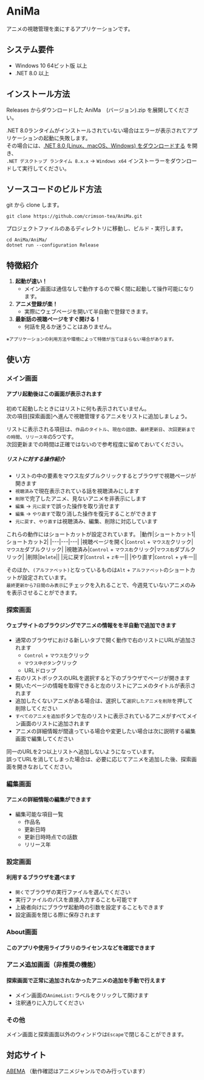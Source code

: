 # AniMa

アニメの視聴管理を楽にするアプリケーションです。


## システム要件
* Windows 10 64ビット版 以上
* .NET 8.0 以上

## インストール方法
Releases からダウンロードした AniMa　(バージョン).zip を展開してください。  

.NET 8.0ランタイムがインストールされていない場合はエラーが表示されてアプリケーションの起動に失敗します。  
その場合には、[.NET 8.0 (Linux、macOS、Windows) をダウンロードする](https://dotnet.microsoft.com/ja-jp/download/dotnet/8.0)
を開き、  
`.NET デスクトップ ランタイム 8.x.x` -> `Windows x64` インストーラーをダウンロードして実行してください。

## ソースコードのビルド方法
git から clone します。
```
git clone https://github.com/crimson-tea/AniMa.git
```

プロジェクトファイルのあるディレクトリに移動し、ビルド・実行します。
```
cd AniMa/AniMa/
dotnet run --configuration Release
```

## 特徴紹介
1. **起動が速い！**
    * メイン画面は通信なしで動作するので瞬く間に起動して操作可能になります。
2. **アニメ登録が楽！**
    * 実際にウェブページを開いて半自動で登録できます。
3. **最新話の視聴ページをすぐ開ける！**
    * 何話を見るか迷うことはありません。

<sub>※アプリケーションの利用方法や環境によって特徴が当てはまらない場合があります。</sub>

## 使い方
### メイン画面
#### アプリ起動後はこの画面が表示されます
初めて起動したときにはリストに何も表示されていません。  
次の項目[探索画面]へ進んで視聴管理するアニメをリストに追加しましょう。  


リストに表示される項目は、`作品のタイトル`、`現在の話数`、`最終更新日`、`次回更新までの時間`、`リリース年`の5つです。  
次回更新までの時間は正確ではないので参考程度に留めておいてください。


##### リストに対する操作紹介
* リストの中の要素をマウス左ダブルクリックするとブラウザで視聴ページが開きます
* `視聴済み`で現在表示されている話を視聴済みにします
* `削除`で完了したアニメ、見ないアニメを非表示にします
* `編集` -> `元に戻す`で誤った操作を取り消せます
* `編集` -> `やり直す`で取り消した操作を復元することができます
* `元に戻す`、`やり直す`は視聴済み、編集、削除に対応しています

これらの動作にはショートカットが設定されています。
|動作|ショートカット1|ショートカット2|
|---|---|---|
|視聴ページを開く|`Control` + `マウス左`クリック|`マウス左`ダブルクリック|
|視聴済み|`Control` + `マウス右`クリック|`マウス右`ダブルクリック|
|削除|`Delete`||
|元に戻す|`Control` + `z`キー||
|やり直す|`Control` + `y`キー||

そのほか、`(アルファベット)`となっているものは`Alt` + `アルファベット`のショートカットが設定されています。  
`最終更新から7日間のみ表示`にチェックを入れることで、今週見ていないアニメのみを表示させることができます。


### 探索画面
#### ウェブサイトのブラウジングでアニメの情報をを半自動で追加できます
* 通常のブラウザにおける新しいタブで開く動作で右のリストにURLが追加されます
   * `Control` + `マウス左`クリック
   * `マウス中ボタン`クリック
   * URLドロップ
* 右のリストボックスのURLを選択すると下のブラウザでページが開きます
* 開いたページの情報を取得できると左のリストにアニメのタイトルが表示されます
* 追加したくないアニメがある場合は、選択して`選択したアニメを削除`を押して削除してください
* `すべてのアニメを追加`ボタンで左のリストに表示されているアニメがすべてメイン画面のリストに追加されます
* アニメの詳細情報が間違っている場合や変更したい場合は次に説明する編集画面で編集してください

同一のURLを2つ以上リストへ追加しないようになっています。  
誤ってURLを消してしまった場合は、必要に応じてアニメを追加した後、探索画面を開きなおしてください。

### 編集画面
#### アニメの詳細情報の編集ができます
* 編集可能な項目一覧
  * 作品名
  * 更新日時
  * 更新日時時点での話数
  * リリース年

### 設定画面
#### 利用するブラウザを選べます
* `開く`でブラウザの実行ファイルを選んでください
* 実行ファイルのパスを直接入力することも可能です
* 上級者向けにブラウザ起動時の引数を設定することもできます
* 設定画面を閉じる際に保存されます

### About画面
#### このアプリや使用ライブラリのライセンスなどを確認できます

### アニメ追加画面（非推奨の機能）
#### 探索画面で正常に追加されなかったアニメの追加を手動で行えます
* メイン画面の`AnimeList:`ラベルをクリックして開けます
* 注釈通りに入力してください

### その他
メイン画面と探索画面以外のウィンドウは`Escape`で閉じることができます。

## 対応サイト
[ABEMA](https://abema.tv/video/genre/animation)
（動作確認はアニメジャンルでのみ行っています）
